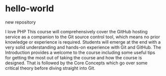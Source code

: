 # hello-world
new repository

I love PHP
This course will comprehensively cover the GitHub hosting service as a companion to the Git source control tool, which means no prior knowledge or experience is required. Students will emerge at the end with a very solid understanding and hands-on experience with Git and GitHub.
The Introduction provides a welcome to the course including some useful tips for getting the most out of taking the course and how the course is designed. That is followed by the Core Concepts which go over some critical theory before diving straight into Git.
